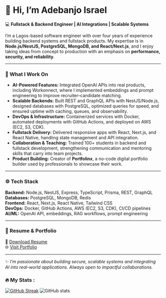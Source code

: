 # 👋 Hi, I’m Adebanjo Israel  

💻 **Fullstack & Backend Engineer | AI Integrations | Scalable Systems**  

I’m a Lagos-based software engineer with over four years of experience building backend systems and fullstack products. My expertise is in **Node.js/NestJS, PostgreSQL, MongoDB, and React/Next.js**, and I enjoy taking ideas from concept to production with an emphasis on **performance, security, and reliability**.  

---

### 🔑 What I Work On
- **AI-Powered Features:** Integrated OpenAI APIs into real products, including Workonnect, where I implemented embeddings and prompt engineering to improve recruiter–candidate matching.  
- **Scalable Backends:** Built REST and GraphQL APIs with NestJS/Node.js, designed databases with PostgreSQL, optimized queries for speed, and ensured uptime with caching, queues, and observability.  
- **DevOps & Infrastructure:** Containerized services with Docker, automated deployments with GitHub Actions, and deployed on AWS (EC2, S3, CDK).  
- **Fullstack Delivery:** Delivered responsive apps with React, Next.js, and React Native, handling state management and API integration.  
- **Collaboration & Teaching:** Trained 100+ students in backend and fullstack development, strengthening communication and mentoring skills that carry into team projects.  
- **Product Building:** Creator of **Portfolinx**, a no-code digital portfolio builder used by professionals to showcase their work.  

---

### ⚙️ Tech Stack
**Backend:** Node.js, NestJS, Express, TypeScript, Prisma, REST, GraphQL  
**Databases:** PostgreSQL, MongoDB, Redis  
**Frontend:** React, Next.js, React Native, Tailwind CSS  
**DevOps:** Docker, GitHub Actions, AWS (EC2, S3, CDK), CI/CD pipelines  
**AI/ML:** OpenAI API, embeddings, RAG workflows, prompt engineering  

---

### 📄 Resume & Portfolio
📑 [Download Resume](link-to-your-cv.pdf)  
🌐 [Visit Portfolio](https://portfolinx.com/debanjo31)  

---

✨ *I’m passionate about building secure, scalable systems and integrating AI into real-world applications. Always open to impactful collaborations.*  


### :fire: My Stats :
[![GitHub Streak](http://github-readme-streak-stats.herokuapp.com?user=debanjo31&theme=dark&background=000000)](https://git.io/streak-stats)
![GitHub stats](https://github-readme-stats.vercel.app/api?username=debanjo31&show_icons=true&theme=transparent)





